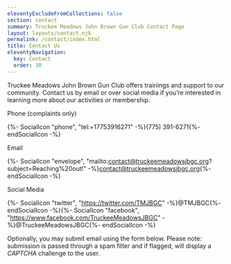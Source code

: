 ```yaml
---
eleventyExcludeFromCollections: false
section: contact
summary: Truckee Meadows John Brown Gun Club Contact Page
layout: layouts/contact.njk
permalink: /contact/index.html
title: Contact Us
eleventyNavigation:
  key: Contact
  order: 30
---
```

Truckee Meadows John Brown Gun Club offers trainings and support to our community. Contact us by email or over social media if you’re interested in learning more about our activities or membership.

<p class="text-lg pt-4"><span class="font-bold">Phone</span>&nbsp;<span class="text-gray-600 text-xs italic">(complaints only)</span></p>

{%- SocialIcon "phone", "tel:+17753916271" -%}(775) 391-6271{%- endSocialIcon -%}

<p class="text-lg font-bold pt-4">Email</p>

{%- SocialIcon "envelope", "mailto:contact@truckeemeadowsjbgc.org?subject=Reaching%20out!" -%}contact@truckeemeadowsjbgc.org{%- endSocialIcon -%}

<p class="text-lg font-bold pt-4">Social Media</p>

{%- SocialIcon "twitter", "https://twitter.com/TMJBGC" -%}@TMJBGC{%- endSocialIcon -%}{%- SocialIcon "facebook", "https://www.facebook.com/TruckeeMeadowsJBGC" -%}@TruckeeMeadowsJBGC{%- endSocialIcon -%}

<p class="pt-4">Optionally, you may submit email using the form below. <span class="font-bold">Please note:</span> submission is passed through a spam filter and if flagged, will display a <span style="font-style:italic;">CAPTCHA</span> challenge to the user.
</p>